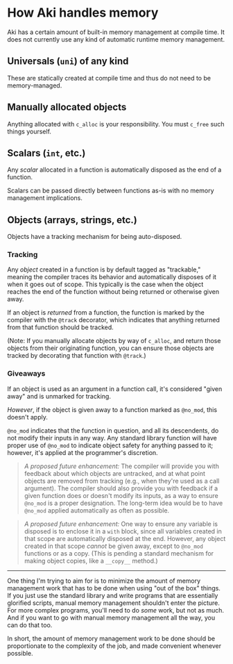 # How Aki handles memory

Aki has a certain amount of built-in memory management at compile time. It does not currently use any kind of automatic runtime memory management.

## Universals (`uni`) of any kind

These are statically created at compile time and thus do not need to be memory-managed.

## Manually allocated objects

Anything allocated with `c_alloc` is your responsibility. You must `c_free` such things yourself.

## Scalars (`int`, etc.)

Any *scalar* allocated in a function is automatically disposed as the end of a function.

Scalars can be passed directly between functions as-is with no memory management implications.

## Objects (arrays, strings, etc.)

Objects have a tracking mechanism for being auto-disposed.

### Tracking

Any *object* created in a function is by default tagged as "trackable," meaning the compiler traces its behavior and automatically disposes of it when it goes out of scope. This typically is the case when the object reaches the end of the function without being returned or otherwise given away.

If an object is *returned* from a function, the function is marked by the compiler with the `@track` decorator, which indicates that anything returned from that function should be tracked.

(Note: If you manually allocate objects by way of `c_alloc`, and return those objects from their originating function, you can ensure those objects are tracked by decorating that function with `@track`.)

### Giveaways

If an object is used as an argument in a function call, it's considered "given away" and is unmarked for tracking. 

*However*, if the object is given away to a function marked as `@no_mod`, this doesn't apply.

`@no_mod` indicates that the function in question, and all its descendents, do not modify their inputs in any way. Any standard library function will have proper use of `@no_mod` to indicate object safety for anything passed to it; however, it's applied at the programmer's discretion.

> *A proposed future enhancement:* The compiler will provide you with feedback about which objects are untracked, and at what point objects are removed from tracking (e.g., when they're used as a call argument). The compiler should also provide you with feedback if a given function does or doesn't modify its inputs, as a way to ensure `@no_mod` is a proper designation. The long-term idea would be to have `@no_mod` applied automatically as often as possible.

> *A proposed future enhancement:* One way to ensure any variable is disposed is to enclose it in a `with` block, since all variables created in that scope are automatically disposed at the end. However, any object created in that scope *cannot* be given away, except to `@no_mod` functions or as a copy. (This is pending a standard mechanism for making object copies, like a `__copy__` method.)

----

One thing I'm trying to aim for is to minimize the amount of memory management work that has to be done when using "out of the box" things. If you just use the standard library and write programs that are essentially glorified scripts, manual memory management shouldn't enter the picture. For more complex programs, you'll need to do *some* work, but not as much. And if you want to go with manual memory management all the way, you can do that too.

In short, the amount of memory management work to be done should be proportionate to the complexity of the job, and made convenient whenever possible.